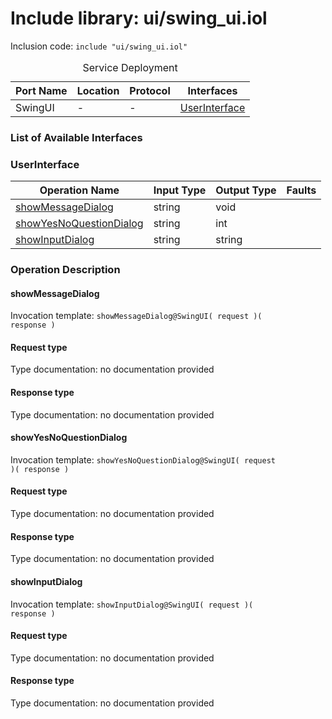 # Include library: ui/swing_ui.iol

Inclusion code: <code>include "ui/swing_ui.iol"</code>

<table>
  <caption>Service Deployment</caption>
  <thead>
    <tr>
      <th>Port Name</th>
      <th>Location</th>
      <th>Protocol</th>
      <th>Interfaces</th>
    </tr>
  </thead>
  <tbody>
    <tr>
      <td>SwingUI</td>
      <td>-</td>
      <td>-</td>
      <td><a href="#UserInterface">UserInterface</a></td>
    </tr>
  </tbody>
</table>

<h3>List of Available Interfaces</h3>

<h3 id="UserInterface">UserInterface</h3>

<table>
  <thead>
    <tr>
      <th>Operation Name</th>
      <th>Input Type</th>
      <th>Output Type</th>
      <th>Faults</th>
    </tr>
  </thead>
  <tbody>
    <tr>
      <td><a href="#showMessageDialog">showMessageDialog</a></td>
      <td>string</td>
      <td>void</td>
      <td>
      </td>
    </tr>
    <tr>
      <td><a href="#showYesNoQuestionDialog">showYesNoQuestionDialog</a></td>
      <td>string</td>
      <td>int</td>
      <td>
      </td>
    </tr>
    <tr>
      <td><a href="#showInputDialog">showInputDialog</a></td>
      <td>string</td>
      <td>string</td>
      <td>
      </td>
    </tr>
  </tbody>
</table>

### Operation Description



#### showMessageDialog


Invocation template: <code>showMessageDialog@SwingUI( request )( response )</code>

<h4>Request type</h4>

Type documentation: no documentation provided 



<h4>Response type</h4>
Type documentation: no documentation provided 







#### showYesNoQuestionDialog


Invocation template: <code>showYesNoQuestionDialog@SwingUI( request )( response )</code>

<h4>Request type</h4>

Type documentation: no documentation provided 



<h4>Response type</h4>
Type documentation: no documentation provided 







#### showInputDialog


Invocation template: <code>showInputDialog@SwingUI( request )( response )</code>

<h4>Request type</h4>

Type documentation: no documentation provided 



<h4>Response type</h4>
Type documentation: no documentation provided 











